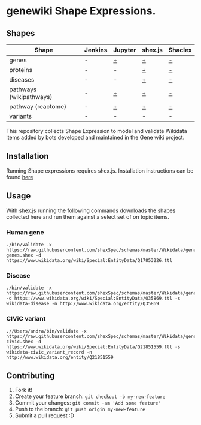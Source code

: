 # genewiki Shape Expressions. 
## Shapes
| Shape | Jenkins | Jupyter | shex.js | Shaclex | 
|---|---|---|---|---|
|genes  |-|[+](https://colab.research.google.com/drive/1QSXPdEL77V13d93XmWO5K5-TQTIYS_P7#scrollTo=Mkd5GKBOdueV)|[+](https://rawgit.com/shexSpec/shex.js/wikidata/doc/shex-simple.html?manifestURL=https://raw.githubusercontent.com/SuLab/Genewiki-ShEx/master/genes/manifest.json) |[-](http://shaclex.herokuapp.com/load?manifestURL=https://raw.githubusercontent.com/SuLab/Genewiki-ShEx/master/genes/manifest.json)|
| proteins  |-|-|[+](https://rawgit.com/shexSpec/shex.js/wikidata/doc/shex-simple.html?manifestURL=https://raw.githubusercontent.com/SuLab/Genewiki-ShEx/master/proteins/manifest.json)| [-](http://shaclex.herokuapp.com/load?manifestURL=ttps://raw.githubusercontent.com/SuLab/Genewiki-ShEx/master/proteins/manifest.json)|
| diseases  |-|-|[+](https://rawgit.com/shexSpec/shex.js/wikidata/doc/shex-simple.html?manifestURL=https://raw.githubusercontent.com/SuLab/Genewiki-ShEx/master/diseases/manifest_1.json)|[-](http://shaclex.herokuapp.com/load?manifestURL=ttps://raw.githubusercontent.com/SuLab/Genewiki-ShEx/master/diseases/manifest.json)|
| pathways (wikipathways) |-|[+](https://colab.research.google.com/drive/1nM8ffrZJEXf4RPNLSMmno0IZVMp8IK5Q#scrollTo=Mkd5GKBOdueV)|[+](https://rawgit.com/shexSpec/shex.js/wikidata/doc/shex-simple.html?manifestURL=https://raw.githubusercontent.com/SuLab/Genewiki-ShEx/master/pathways/wikipathways/manifest_1.json)|[-](http://shaclex.herokuapp.com/load?manifestURL=ttps://raw.githubusercontent.com/SuLab/Genewiki-ShEx/master/pathways/wikipathways/manifest.json)|
| pathway (reactome) |-|[+](https://colab.research.google.com/drive/1bWxsXuv04eq1ozn9z9MJ7Xlu2meQ5R1c#scrollTo=Mkd5GKBOdueV)|[+](https://rawgit.com/shexSpec/shex.js/wikidata/doc/shex-simple.html?manifestURL=https://raw.githubusercontent.com/SuLab/Genewiki-ShEx/master/pathways/reactome/manifest_1.json)|[-](http://shaclex.herokuapp.com/load?manifestURL=ttps://raw.githubusercontent.com/SuLab/Genewiki-ShEx/master/Reactome/manifest.json)|
| variants  |-|-|-|-|


This repository collects Shape Expression to model and validate Wikidata items added by bots developed and maintained in the Gene wiki project. 
## Installation
Running Shape expressions requires shex.js. Installation instructions can be found [here](https://github.com/shexSpec/shex.js/)
## Usage
With shex.js running the following commands downloads the shapes collected here and run them against a select set of on topic items. 
### Human gene
```
./bin/validate -x https://raw.githubusercontent.com/shexSpec/schemas/master/Wikidata/genewiki/wikidata_human-genes.shex -d https://www.wikidata.org/wiki/Special:EntityData/Q17853226.ttl

``` 

### Disease
```
./bin/validate -x https://raw.githubusercontent.com/shexSpec/schemas/master/Wikidata/genewiki/wikidata_disease.shex -d https://www.wikidata.org/wiki/Special:EntityData/Q35869.ttl -s wikidata-disease -n http://www.wikidata.org/entity/Q35869
``` 

### CIViC variant
``` 
.//Users/andra/bin/validate -x https://raw.githubusercontent.com/shexSpec/schemas/master/Wikidata/genewiki/wikidata-civic.shex -d https://www.wikidata.org/wiki/Special:EntityData/Q21851559.ttl -s wikidata-civic_variant_record -n http://www.wikidata.org/entity/Q21851559
```
## Contributing
1. Fork it!
2. Create your feature branch: `git checkout -b my-new-feature`
3. Commit your changes: `git commit -am 'Add some feature'`
4. Push to the branch: `git push origin my-new-feature`
5. Submit a pull request :D





